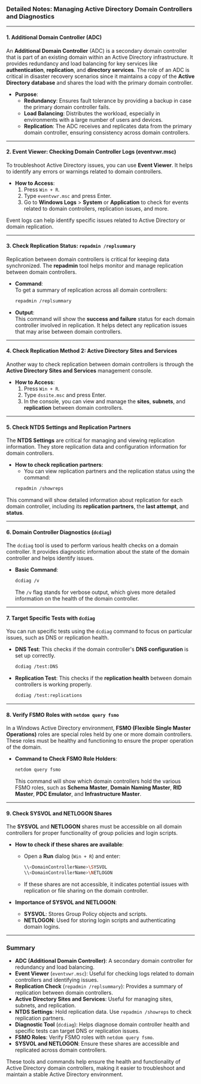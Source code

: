 ### **Detailed Notes: Managing Active Directory Domain Controllers and Diagnostics**

---

#### **1. Additional Domain Controller (ADC)**

An **Additional Domain Controller** (ADC) is a secondary domain controller that is part of an existing domain within an Active Directory infrastructure. It provides redundancy and load balancing for key services like **authentication**, **replication**, and **directory services**. The role of an ADC is critical in disaster recovery scenarios since it maintains a copy of the **Active Directory database** and shares the load with the primary domain controller.

- **Purpose**:
  - **Redundancy**: Ensures fault tolerance by providing a backup in case the primary domain controller fails.
  - **Load Balancing**: Distributes the workload, especially in environments with a large number of users and devices.
  - **Replication**: The ADC receives and replicates data from the primary domain controller, ensuring consistency across domain controllers.

---

#### **2. Event Viewer: Checking Domain Controller Logs (eventvwr.msc)**

To troubleshoot Active Directory issues, you can use **Event Viewer**. It helps to identify any errors or warnings related to domain controllers.

- **How to Access**:
  1. Press `Win + R`.
  2. Type `eventvwr.msc` and press Enter.
  3. Go to **Windows Logs** > **System** or **Application** to check for events related to domain controllers, replication issues, and more.

Event logs can help identify specific issues related to Active Directory or domain replication.

---

#### **3. Check Replication Status: `repadmin /replsummary`**

Replication between domain controllers is critical for keeping data synchronized. The **repadmin** tool helps monitor and manage replication between domain controllers.

- **Command**:  
  To get a summary of replication across all domain controllers:
  ```bash
  repadmin /replsummary
  ```

- **Output**:  
  This command will show the **success and failure** status for each domain controller involved in replication. It helps detect any replication issues that may arise between domain controllers.

---

#### **4. Check Replication Method 2: Active Directory Sites and Services**

Another way to check replication between domain controllers is through the **Active Directory Sites and Services** management console.

- **How to Access**:
  1. Press `Win + R`.
  2. Type `dssite.msc` and press Enter.
  3. In the console, you can view and manage the **sites**, **subnets**, and **replication** between domain controllers.

---

#### **5. Check NTDS Settings and Replication Partners**

The **NTDS Settings** are critical for managing and viewing replication information. They store replication data and configuration information for domain controllers.

- **How to check replication partners**:
  - You can view replication partners and the replication status using the command:
  ```bash
  repadmin /showreps
  ```

This command will show detailed information about replication for each domain controller, including its **replication partners**, the **last attempt**, and **status**.

---

#### **6. Domain Controller Diagnostics (`dcdiag`)**

The `dcdiag` tool is used to perform various health checks on a domain controller. It provides diagnostic information about the state of the domain controller and helps identify issues.

- **Basic Command**:
  ```bash
  dcdiag /v
  ```
  The `/v` flag stands for verbose output, which gives more detailed information on the health of the domain controller.

---

#### **7. Target Specific Tests with `dcdiag`**

You can run specific tests using the `dcdiag` command to focus on particular issues, such as DNS or replication health.

- **DNS Test**:
  This checks if the domain controller's **DNS configuration** is set up correctly.
  ```bash
  dcdiag /test:DNS
  ```

- **Replication Test**:
  This checks if the **replication health** between domain controllers is working properly.
  ```bash
  dcdiag /test:replications
  ```

---

#### **8. Verify FSMO Roles with `netdom query fsmo`**

In a Windows Active Directory environment, **FSMO (Flexible Single Master Operations)** roles are special roles held by one or more domain controllers. These roles must be healthy and functioning to ensure the proper operation of the domain.

- **Command to Check FSMO Role Holders**:
  ```bash
  netdom query fsmo
  ```

  This command will show which domain controllers hold the various FSMO roles, such as **Schema Master**, **Domain Naming Master**, **RID Master**, **PDC Emulator**, and **Infrastructure Master**.

---

#### **9. Check SYSVOL and NETLOGON Shares**

The **SYSVOL** and **NETLOGON** shares must be accessible on all domain controllers for proper functionality of group policies and login scripts.

- **How to check if these shares are available**:
  - Open a **Run** dialog (`Win + R`) and enter:
    ```bash
    \\<DomainControllerName>\SYSVOL
    \\<DomainControllerName>\NETLOGON
    ```
  - If these shares are not accessible, it indicates potential issues with replication or file sharing on the domain controller.

- **Importance of SYSVOL and NETLOGON**:
  - **SYSVOL**: Stores Group Policy objects and scripts.
  - **NETLOGON**: Used for storing login scripts and authenticating domain logins.

---

### **Summary**

- **ADC (Additional Domain Controller)**: A secondary domain controller for redundancy and load balancing.
- **Event Viewer** (`eventvwr.msc`): Useful for checking logs related to domain controllers and identifying issues.
- **Replication Check** (`repadmin /replsummary`): Provides a summary of replication between domain controllers.
- **Active Directory Sites and Services**: Useful for managing sites, subnets, and replication.
- **NTDS Settings**: Hold replication data. Use `repadmin /showreps` to check replication partners.
- **Diagnostic Tool** (`dcdiag`): Helps diagnose domain controller health and specific tests can target DNS or replication issues.
- **FSMO Roles**: Verify FSMO roles with `netdom query fsmo`.
- **SYSVOL and NETLOGON**: Ensure these shares are accessible and replicated across domain controllers.

These tools and commands help ensure the health and functionality of Active Directory domain controllers, making it easier to troubleshoot and maintain a stable Active Directory environment.
